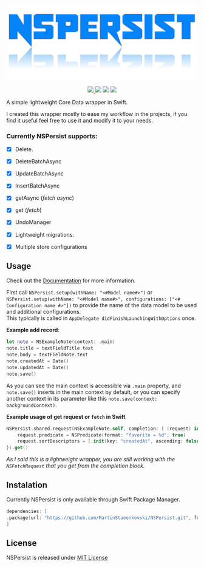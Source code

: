 <p align="center">
 <img width="600" src="https://github.com/MartinStamenkovski/NSPersist/blob/master/logo.png">
</p>

<p align="center">
  <a href="https://github.com/MartinStamenkovski/NSPersist/actions">
   <img src="https://github.com/MartinStamenkovski/NSPersist/workflows/NSPersist%20CI/badge.svg?branch=master">
 </a>
  <img src="https://img.shields.io/badge/platform-ios%20%7C%20osx%20%7C%20watchos%20%7C%20tvos-blue">
  <img src="https://img.shields.io/github/languages/top/MartinStamenkovski/NSPersist?color=orange">
  <img src="https://img.shields.io/github/last-commit/MartinStamenkovski/NSPersist">
</p>
A simple lightweight Core Data wrapper in Swift.

I created this wrapper mostly to ease my workflow in the projects, if you find it useful feel free to use it and modify it to your needs.

### Currently NSPersist supports:
- [x] Delete. 
- [x] DeleteBatchAsync
- [x] UpdateBatchAsync
- [x] InsertBatchAsync
- [x] getAsync (*fetch async*)
- [x] get (*fetch*)
- [x] UndoManager
- [x] Lightweight migrations.
- [x] Multiple store configurations


## Usage

Check out the [Documentation](https://martinstamenkovski.github.io/NSPersist/) for more information.

First call `NSPersist.setup(withName: "<#Model name#>")` or `NSPersist.setup(withName: "<#Model name#>", configurations: ["<# Configuration name #>"])` to provide the name of the data model to be used and additional configurations.  
This typically is called in `AppDelegate didFinishLaunchingWithOptions` once.

**Example add record**:

```swift
let note = NSExampleNote(context: .main)
note.title = textFieldTitle.text
note.body = textFieldNote.text
note.createdAt = Date()
note.updatedAt = Date()
note.save()
```
As you can see the main context is accessible via `.main` property, and `note.save()` inserts in the main context by default,  or you can specify another context in its parameter like this `note.save(context: backgroundContext)`.  

**Example usage of get request or `fetch` in Swift**
```swift
NSPersist.shared.request(NSExampleNote.self, completion: { (request) in
    request.predicate = NSPredicate(format: "favorite = %d", true)
    request.sortDescriptors = [.init(key: "createdAt", ascending: false)]
}).get()
```
*As I said this is a lightweight wrapper, you are still working with the `NSFetchRequest` that you get from the completion block.*

## Instalation
Currently NSPersist is only available through Swift Package Manager.

```swift
dependencies: [
.package(url: "https://github.com/MartinStamenkovski/NSPersist.git", from: "1.0.0")
]
```
## License
NSPersist is released under [MIT License](https://github.com/MartinStamenkovski/NSPersist/blob/master/LICENSE)
